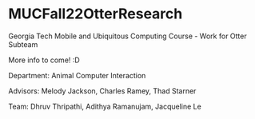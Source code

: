 # MUCFall22OtterResearch
Georgia Tech Mobile and Ubiquitous Computing Course - Work for Otter Subteam

More info to come! :D

Department: Animal Computer Interaction

Advisors: Melody Jackson, Charles Ramey, Thad Starner

Team: Dhruv Thripathi, Adithya Ramanujam, Jacqueline Le
